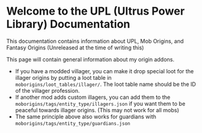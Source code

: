 # Welcome to the UPL (Ultrus Power Library) Documentation
This documentation contains information about UPL, Mob Origins, and Fantasy Origins (Unreleased at the time of writing this)

This page will contain general information about my origin addons.

- If you have a modded villager, you can make it drop special loot for the illager origins by putting a loot table in `moborigins/loot_tables/illager/`. The loot table name should be the ID of the villager profession.
- If another mod adds custom illagers, you can add them to the `moborigins/tags/entity_type/illagers.json` if you want them to be peaceful towards illager origins. (This may not work for all mobs)
- The same principle above also works for guardians with `moborigins/tags/entity_type/guardians.json`
